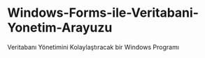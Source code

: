 # Windows-Forms-ile-Veritabani-Yonetim-Arayuzu
Veritabanı Yönetimini Kolaylaştıracak bir Windows Programı
